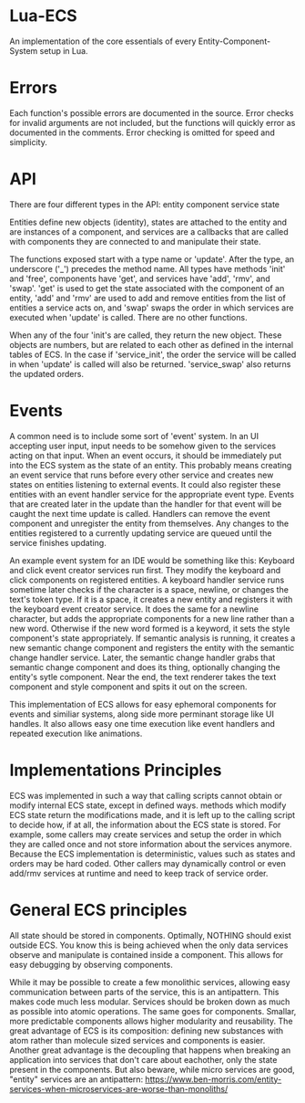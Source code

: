 # Lua-ECS

An implementation of the core essentials of every
Entity-Component-System setup in Lua.

# Errors
Each function's possible errors are documented in the source.
Error checks for invalid arguments are not included, but the
functions will quickly error as documented in the comments.
Error checking is omitted for speed and simplicity.

# API
There are four different types in the API:
	entity
	component
	service
	state

Entities define new objects (identity), states are attached
to the entity and are instances of a component, and services
are a callbacks that are called with components they are
connected to and manipulate their state.

The functions exposed start with a type name or 'update'.
After the type, an underscore ('\_') precedes the method
name. All types have methods 'init' and 'free', components have
'get', and services have 'add', 'rmv', and 'swap'. 'get' is
used to get the state associated with the component of an
entity, 'add' and 'rmv' are used to add and remove entities
from the list of entities a service acts on, and 'swap' swaps
the order in which services are executed when 'update' is
called. There are no other functions.

When any of the four 'init's are called, they return the new
object. These objects are numbers, but are related to each
other as defined in the internal tables of ECS. In the case
if 'service_init', the order the service will be called in
when 'update' is called will also be returned. 'service_swap'
also returns the updated orders.

# Events
A common need is to include some sort of 'event' system. In
an UI accepting user input, input needs to be somehow given
to the services acting on that input. When an event occurs,
it should be immediately put into the ECS system as the state
of an entity. This probably means creating an event service
that runs before every other service and creates new states
on entities listening to external events. It could also
register these entities with an event handler service for the
appropriate event type. Events that are created later in the
update than the handler for that event will be caught the
next time update is called. Handlers can remove the event
component and unregister the entity from themselves. Any
changes to the entities registered to a currently updating
service are queued until the service finishes updating.

An example event system for an IDE would be something like
this: Keyboard and click event creator services run first.
They modify the keyboard and click components on registered
entities. A keyboard handler service runs sometime later
checks if the character is a space, newline, or changes the
text's token type. If it is a space, it creates a new entity
and registers it with the keyboard event creator service.
It does the same for a newline character, but adds the
appropriate components for a new line rather than a new word.
Otherwise if the new word formed is a keyword, it sets the
style component's state appropriately. If semantic analysis
is running, it creates a new semantic change component and
registers the entity with the semantic change handler
service. Later, the semantic change handler grabs that
semantic change component and does its thing, optionally
changing the entity's sytle component. Near the end, the
text renderer takes the text component and style component
and spits it out on the screen.

This implementation of ECS allows for easy ephemoral
components for events and similiar systems, along side more
perminant storage like UI handles. It also allows easy
one time execution like event handlers and repeated
execution like animations. 

# Implementations Principles
ECS was implemented in such a way that calling scripts cannot
obtain or modify internal ECS state, except in defined ways.
methods which modify ECS state return the modifications made,
and it is left up to the calling script to decide how, if at
all, the information about the ECS state is stored. For
example, some callers may create services and setup the order
in which they are called once and not store information about
the services anymore. Because the ECS implementation is
deterministic, values such as states and orders may be hard
coded. Other callers may dynamically control or even add/rmv
services at runtime and need to keep track of service order.

# General ECS principles
All state should be stored in components. Optimally, NOTHING
should exist outside ECS. You know this is being achieved when
the only data services observe and manipulate is contained
inside a component. This allows for easy debugging by
observing components.

While it may be possible to create a few monolithic services,
allowing easy communication between parts of the service, this
is an antipattern. This makes code much less modular. Services
should be broken down as much as possible into atomic
operations. The same goes for components. Smallar, more
predictable components allows higher modularity and
reusability. The great advantage of ECS is its composition:
defining new substances with atom rather than molecule sized
services and components is easier. Another great advantage is
the decoupling that happens when breaking an application into
services that don't care about eachother, only the state
present in the components. But also beware, while micro
services are good, "entity" services are an antipattern:
https://www.ben-morris.com/entity-services-when-microservices-are-worse-than-monoliths/